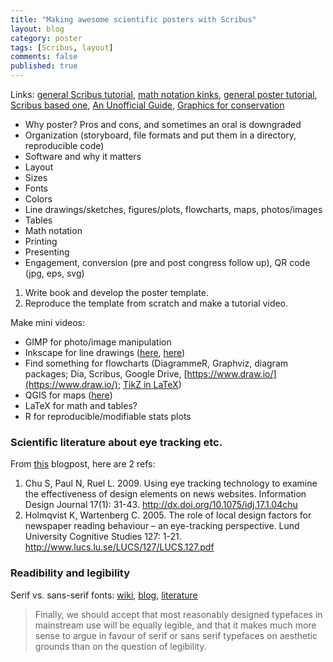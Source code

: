 ```yaml
---
title: "Making awesome scientific posters with Scribus"
layout: blog
category: poster
tags: [Scribus, layout]
comments: false
published: true
---
```


Links: [general Scribus tutorial](https://www.bio.umass.edu/biology/undergraduate/biology-computer-resource-center/documentation/making-a-poster-with-scribus),
[math notation kinks](http://cazencott.info/index.php/post/2014/08/15/Making-posters-with-Scribus),
[general poster tutorial](http://www.kmeverson.org/academic-poster-design.html),
[Scribus based one](https://www.linux.com/news/how-create-poster-presentations-scribus),
[An Unofficial Guide](https://archive.org/details/TheUnofficialGuideForAuthors),
[Graphics for conservation](http://scalar.usc.edu/works/graphics-for-conservation/index)


* Why poster? Pros and cons, and sometimes an oral is downgraded
* Organization (storyboard, file formats and put them in a directory, reproducible code)
* Software and why it matters
* Layout
* Sizes
* Fonts
* Colors
* Line drawings/sketches, figures/plots, flowcharts, maps, photos/images
* Tables
* Math notation
* Printing
* Presenting
* Engagement, conversion (pre and post congress follow up), QR code (jpg, eps, svg)


1. Write book and develop the poster template.
2. Reproduce the template from scratch and make a tutorial video.

Make mini videos:

* GIMP for photo/image manipulation
* Inkscape for line drawings ([here](http://tavmjong.free.fr/INKSCAPE/MANUAL/html/index.html), [here](http://wiki.inkscape.org/wiki/images/Introduction_to_Inkscape_by_Gavin_Corley.pdf))
* Find something for flowcharts (DiagrammeR, Graphviz, diagram packages; Dia, Scribus, Google Drive, [https://www.draw.io/](https://www.draw.io/); [TikZ in LaTeX](http://www.texample.net/tikz/examples/simple-flow-chart/))
* QGIS for maps ([here](http://www.qgistutorials.com/en/))
* LaTeX for math and tables?
* R for reproducible/modifiable stats plots


### Scientific literature about eye tracking etc.

From [this](http://betterposters.blogspot.ca/2010/10/eye-tracking.html) blogpost, here are 2 refs:

1. Chu S, Paul N, Ruel L. 2009. Using eye tracking technology to examine the effectiveness of design elements on news websites. Information Design Journal 17(1): 31-43. http://dx.doi.org/10.1075/idj.17.1.04chu
2. Holmqvist K, Wartenberg C. 2005. The role of local design factors for newspaper reading behaviour – an eye-tracking perspective. Lund University Cognitive Studies 127: 1-21. http://www.lucs.lu.se/LUCS/127/LUCS.127.pdf

### Readibility and legibility

Serif vs. sans-serif fonts: [wiki](https://en.wikipedia.org/wiki/Serif#Readability_and_legibility), [blog](http://www.webdesignerdepot.com/2013/03/serif-vs-sans-the-final-battle/), [literature](http://alexpoole.info/academic/literaturereview.html)

> Finally, we should accept that most reasonably designed typefaces in mainstream use will be equally legible, and that it makes much more sense to argue in favour of serif or sans serif typefaces on aesthetic grounds than on the question of legibility.


